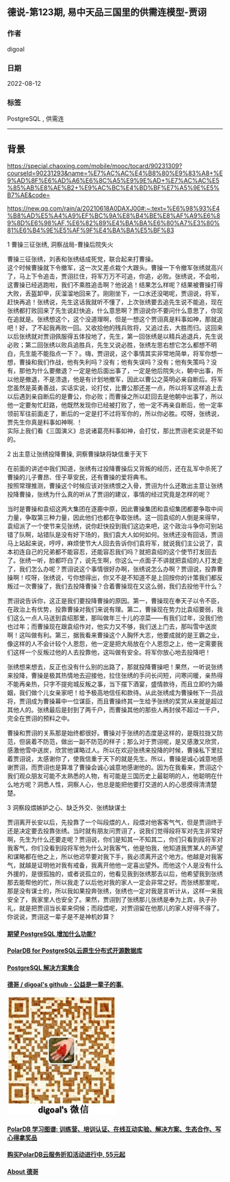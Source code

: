 ## 德说-第123期, 易中天品三国里的供需连模型-贾诩     
                
### 作者                
digoal                
                
### 日期                
2022-08-12               
                
### 标签                
PostgreSQL , 供需连          
                
----                
                
## 背景    
   
https://special.chaoxing.com/mobile/mooc/tocard/90231309?courseId=90231293&name=%E7%AC%AC%E4%B8%80%E9%83%A8+%E9%AD%8F%E6%AD%A6%E6%8C%A5%E9%9E%AD+%E7%AC%AC%E5%85%AB%E8%AE%B2+%E9%AC%BC%E4%BD%BF%E7%A5%9E%E5%B7%AE&code=  
  
https://new.qq.com/rain/a/20210618A0DAXJ00#:~:text=%E6%98%93%E4%B8%AD%E5%A4%A9%EF%BC%9A%E8%B4%BE%E8%AF%A9%E6%89%8D%E6%98%AF,%E6%82%89%E4%BA%BA%E6%80%A7%E3%80%81%E6%B4%9E%E5%AF%9F%E4%BA%BA%E5%BF%83  
  
1 曹操三征张绣, 洞察战局-曹操后院失火  
  
曹操三征张绣，刘表和张绣结成死党，联合起来打曹操。  
这个时候曹操就下令撤军，这一次又差点栽个大跟头。曹操一下令撤军张绣就高兴了，马上下令追击，贾诩拦住，将军万万不可追，你追，必败。张绣说，不会啦，这曹操已经逃跑啦，我们不乘胜追击啊？他说追！结果怎么样呢？结果被曹操打得大败，丢盔卸甲，灰溜溜地回来了。刚刚坐下，一口水还没喝呢，贾诩说，将军，赶快再追！张绣说，先生这话我就听不懂了，上次张绣要去追先生说不能追，现在张绣都打败回来了先生说赶快追，什么意思啊？贾诩说你不要问什么意思了，你现在追就是。张绣想这个，这个没道理啊，但是一想这个贾诩真是料事如神，那就追吧！好，了不起我再败一回。又收拾他的残兵败将，又追过去，大胜而归。这回来以后张绣就对贾诩佩服得五体投地了，先生，第一回张绣是以精兵追退兵，先生说必败；第二回张绣以败兵追胜兵，先生又说必胜，张绣左思右想它怎么都想不明白，先生能不能指点一下？。嗨，贾诩说，这个事情其实非常地简单，将军你想一想，曹操和我们作战，他有失利吗？没有；他有失误吗？没有；他有失策吗？没有，那他为什么要撤退？一定是他后面出事了，一定是他后院失火，朝中出事，所以他是撤退，不是溃退，他是有计划地撤军，因此以曹公之英明必亲自断后。将军您虽然是英勇善战，实话实说，论打仗，比曹公那还差一点，所以将军这样追上去以后遇到亲自断后的是曹公，你必败；而曹操之所以赶回去是他朝中出事了，所以他一定要匆忙赶路，他既然发现你已经被打败了，他一定不再亲自断后，他一定率领前军往前面走了，断后的一定是打不过将军你的，所以你必胜。哎呀，张绣说，贾先生你真是料事如神啊. ！  
实际上我们看《三国演义》总说诸葛亮料事如神，会打仗，那比贾诩老实说是不如的。  
  
2 出主意让张绣投降曹操, 洞察曹操缺将缺信重于天下  
  
在前面的讲述中我们知道，张绣有过投降曹操后又背叛的经历，还在乱军中杀死了曹操的儿子曹昂、侄子草安民，还有曹操的爱将典韦。  
按照常理推测，曹操这个时候应该对张绣恨之入骨，贾诩为什么还敢出主意让张绣投降曹操，张绣为什么真的听从了贾诩的建议，事情的经过究竟是怎样的呢？  
  
当时是曹操和袁绍这两大集团在逐鹿中原，因此曹操集团和袁绍集团都要争取中间力量，争取第三种力量，因此他们也都在争取张绣。这一回袁绍的人倒是来得早，袁绍派了一个使节来见张绣，说你赶快投到我们这边来吧，这个政治斗争你可别站错了队啊，站错队是没有好下场的，我们袁大人如何如何。张绣还没有回话，贾诩马上站起来说，哼哼，麻烦使节大人回去告诉你们袁将军，就说我们主公说了，袁本初连自己的兄弟都不能容忍，还能容忍我们吗？就把袁绍的这个使节打发回去了。张绣一听，脸都吓白了，说先生啊，你这么一点面子不讲就把袁绍的人打发走了，我们怎么办呢？贾诩说这个事情很好办啊，张绣说怎么办啊？贾诩说，投靠曹操啊！哎呀，张绣说，亏你想得出，你又不是不知道不是上回按你的计策我们都反叛过一次曹操了，我们去投降曹操？合着曹操现在又这么弱，我们去投他干什么？  
  
贾诩说告诉你，这正是我们要投降曹操的原因。第一，曹操现在奉天子以令不臣，在政治上有优势，投靠曹操对我们来说有理。第二，曹操现在势力比袁绍要弱，我们这么一点人马送到袁绍那里，那叫做年三十儿的凉菜——有我们过年，没我们他也过年；而曹操现在跟袁绍作对，他实力又不够，我们送上门去，那叫雪中送炭啊！这叫做有利。第三，据我看来曹操这个人胸怀大志，他要成就的是王霸之业，像这样的人不会计较个人恩怨，他一定是把大局放在个人恩怨之上，他一定需要我们这样一个反叛过他的人去投靠他，这叫做有安全。将军你放心地去投降吧！  
  
张绣想来想去，反正也没有什么别的出路了，那就投降曹操吧！果然，一听说张绣来投降，曹操是极其热情地去迎接他，拉住张绣的手问长问短，问寒问暖，亲热得不能再亲热，只字不提宛城反叛之事，当下摆下酒宴，盛情款待，而且立即约为婚姻，我们做个儿女亲家吧！给予极高地信任和款待。从此张绣成为曹操帐下一员战将，贾诩成为曹操幕中一位谋臣，而且曹操终其一生给予张绣的奖赏从来就是超过其他人的。张绣最后是封到了两千户，而曹操其他的那些人再封侯不超过一千户，完全在贾诩的预料之中。  
  
曹操和贾诩的关系那是始终都很好。曹操对于张绣的态度是这样的，是既拉拢又防范，但装着不防范，做出一副不防范的样子；那么对于贾诩呢，是又感激又欣赏，感激他雪中送炭，欣赏他谋略过人。所以在欢迎张绣来投降的时候，曹操私下里拉着贾诩说，太感谢你了，使我信重于天下的就是先生。所以，曹操是诚心诚意地感谢贾诩，而贾诩也是算准了曹操会诚心诚意地感谢他的。因为在我看来，贾诩这个我们观众朋友可能不太熟悉的人物，有可能是三国历史上最聪明的人，他聪明在什么地方呢？洞悉人性，洞察人心，他总是能把他要打交道的人的心思摸得清清楚楚。  
  
3 洞察段煨嫉妒之心、缺乏外交、张绣缺谋士    
  
贾诩离开长安以后，先投靠了一个叫段煨的人，段煨对他客客气气，但是贾诩终于还是决定要去投靠张绣。当时就有朋友问贾诩了，说我们觉得段将军对先生非常好啊，先生为什么还要走呢？贾诩说，你们是知其一不知其二，你们只看到段将军对我客气，你们没看到段将军他为什么对我客气，他是怕我，他知道我贾某人的声望和谋略都在他之上，所以他迟早要对我下手，我必须离开这个地方。他越是对我客气，就越是证明他对我有戒备，我离开他他一定喜出望外。而他这个人是没有什么外援的，是很孤独的，或者说孤立的，他看见我到张绣那去以后，他希望我到张绣那去能帮他的忙，所以我走了以后他对我的家人一定会非常之好。而张绣那里呢，那是没有谋士的，所以我如果投奔张绣，张绣也一定对我是言听计从，这样一来我安全了，我家里人也安全了。果然，贾诩到了张绣那儿张绣是奉为上宾，执子孙礼，就是把贾诩当长辈来伺候；而段煨呢，对贾诩留在他那儿的家人好得不得了。你说说，贾诩这一辈子是不是神机妙算？  
  
  
  
#### [期望 PostgreSQL 增加什么功能?](https://github.com/digoal/blog/issues/76 "269ac3d1c492e938c0191101c7238216")
  
  
#### [PolarDB for PostgreSQL云原生分布式开源数据库](https://github.com/ApsaraDB/PolarDB-for-PostgreSQL "57258f76c37864c6e6d23383d05714ea")
  
  
#### [PostgreSQL 解决方案集合](https://yq.aliyun.com/topic/118 "40cff096e9ed7122c512b35d8561d9c8")
  
  
#### [德哥 / digoal's github - 公益是一辈子的事.](https://github.com/digoal/blog/blob/master/README.md "22709685feb7cab07d30f30387f0a9ae")
  
  
![digoal's wechat](../pic/digoal_weixin.jpg "f7ad92eeba24523fd47a6e1a0e691b59")
  
  
#### [PolarDB 学习图谱: 训练营、培训认证、在线互动实验、解决方案、生态合作、写心得拿奖品](https://www.aliyun.com/database/openpolardb/activity "8642f60e04ed0c814bf9cb9677976bd4")
  
  
#### [购买PolarDB云服务折扣活动进行中, 55元起](https://www.aliyun.com/activity/new/polardb-yunparter?userCode=bsb3t4al "e0495c413bedacabb75ff1e880be465a")
  
  
#### [About 德哥](https://github.com/digoal/blog/blob/master/me/readme.md "a37735981e7704886ffd590565582dd0")
  
